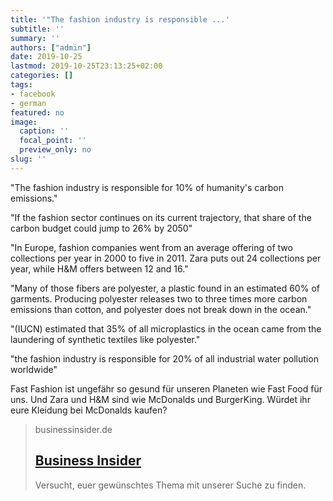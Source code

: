 ```yaml
---
title: '"The fashion industry is responsible ...'
subtitle: ''
summary: ''
authors: ["admin"]
date: 2019-10-25
lastmod: 2019-10-25T23:13:25+02:00
categories: []
tags:
- facebook
- german
featured: no
image:
  caption: ''
  focal_point: ''
  preview_only: no
slug: ''
---
```

"The fashion industry is responsible for 10% of humanity's carbon emissions."

"If the fashion sector continues on its current trajectory, that share of the carbon budget could jump to 26% by 2050"

"In Europe, fashion companies went from an average offering of two collections per year in 2000 to five in 2011. Zara puts out 24 collections per year, while H&M offers between 12 and 16."

"Many of those fibers are polyester, a plastic found in an estimated 60% of garments. Producing polyester releases two to three times more carbon emissions than cotton, and polyester does not break down in the ocean."

"(IUCN) estimated that 35% of all microplastics in the ocean came from the laundering of synthetic textiles like polyester."

"the fashion industry is responsible for 20% of all industrial water pollution worldwide"

Fast Fashion ist ungefähr so gesund für unseren Planeten wie Fast Food für uns. Und Zara und H&M sind wie McDonalds und BurgerKing. Würdet ihr eure Kleidung bei McDonalds kaufen?
> businessinsider.de
> ## [Business Insider](https://www.businessinsider.de/fast-fashion-environmental-impact-pollution-emissions-waste-water-2019-10)
>
>Versucht, euer gewünschtes Thema mit unserer Suche zu finden.


